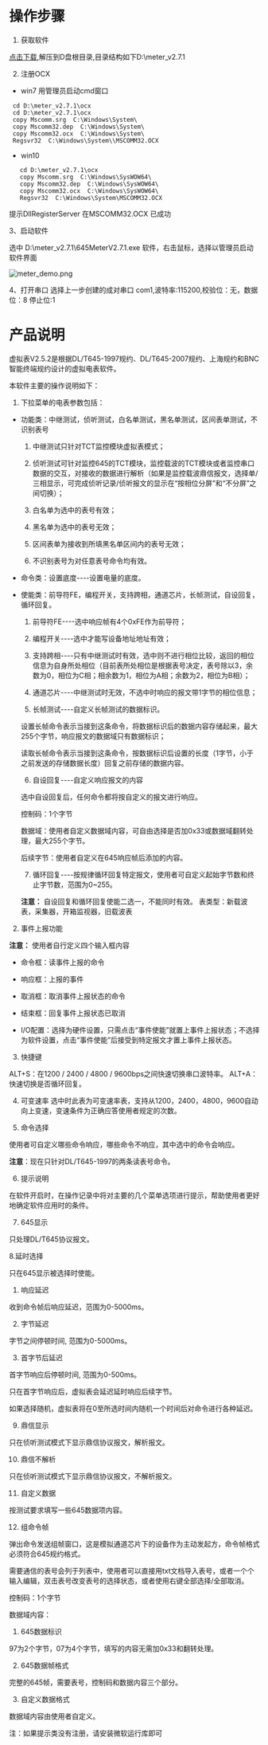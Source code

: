 
# 操作步骤
 
 1. 获取软件
 
 [点击下载](http://dgiot-1253666439.cos.ap-shanghai-fsi.myqcloud.com/blog/meter/meter_v2.7.1.zip),解压到D盘根目录,目录结构如下D:\meter_v2.7.1
 
 2. 注册OCX
  + win7
  用管理员启动cmd窗口
  ```
   cd D:\meter_v2.7.1\ocx
   cd D:\meter_v2.7.1\ocx
   copy Mscomm.srg  C:\Windows\System\
   copy Mscomm32.dep  C:\Windows\System\
   copy Mscomm32.ocx  C:\Windows\System\
   Regsvr32  C:\Windows\System\\MSCOMM32.OCX
  ```  
  + win10
  ```
     cd D:\meter_v2.7.1\ocx
     copy Mscomm.srg  C:\Windows\SysWOW64\
     copy Mscomm32.dep  C:\Windows\SysWOW64\
     copy Mscomm32.ocx  C:\Windows\SysWOW64\
     Regsvr32  C:\Windows\System\MSCOMM32.OCX
  ``` 
   提示DllRegisterServer 在MSCOMM32.OCX 已成功
   
  3、启动软件
  
  选中 D:\meter_v2.7.1\645MeterV2.7.1.exe 软件，右击鼠标，选择以管理员启动软件界面
 
  ![meter_demo.png](http://dgiot-1253666439.cos.ap-shanghai-fsi.myqcloud.com/blog/meter/meter_demo.png)

  4、打开串口
    选择上一步创建的成对串口 com1,波特率:115200,校验位：无，数据位：8 停止位:1
  
# 产品说明

虚拟表V2.5.2是根据DL/T645-1997规约、DL/T645-2007规约、上海规约和BNC智能终端规约设计的虚拟电表软件。

本软件主要的操作说明如下：

1. 下拉菜单的电表参数包括：

+ 功能类：中继测试，侦听测试，白名单测试，黑名单测试，区间表单测试，不识别表号

  1. 中继测试只针对TCT监控模块虚拟表模式；
 
  2. 侦听测试可针对监控645的TCT模块，监控载波的TCT模块或者监控串口数据的交互，对接收的数据进行解析（如果是监控载波鼎信报文，选择单/三相显示，可完成侦听记录/侦听报文的显示在“按相位分屏”和“不分屏”之间切换）；

  3. 白名单为选中的表号有效；
 
  4. 黑名单为选中的表号无效；
 
  5. 区间表单为接收到所填黑名单区间内的表号无效；
 
  6. 不识别表号为对任意表号命令均有效。
 
+ 命令类：设置底度----设置电量的底度。

+ 使能类：前导符FE，编程开关，支持跨相，通道芯片，长帧测试，自设回复，循环回复。

  1. 前导符FE----选中响应帧有4个0xFE作为前导符；
 
  2. 编程开关----选中才能写设备地址地址有效；
 
  3. 支持跨相----只有中继测试时有效，选中则不进行相位比较，返回的相位信息为自身所处相位（目前表所处相位是根据表号决定，表号除以3，余数为0，相位为C相；相余数为1，相位为A相；余数为2，相位为B相）；
 
  4. 通道芯片----中继测试时无效，不选中时响应的报文带1字节的相位信息；
 
  5. 长帧测试----自定义长帧测试的数据标识。

   设置长帧命令表示当接到这条命令，将数据标识后的数据内容存储起来，最大255个字节，响应报文的数据域只有数据标识；
 
   读取长帧命令表示当接到这条命令，按数据标识后设置的长度（1字节，小于之前发送的存储数据长度）回复之前存储的数据内容。
 
  6. 自设回复----自定义响应报文的内容
  
   选中自设回复后，任何命令都将按自定义的报文进行响应。
   
   控制码：1个字节
   
   数据域：使用者自定义数据域内容，可自由选择是否加0x33或数据域翻转处理，最大255个字节。
   
   后续字节：使用者自定义在645响应帧后添加的内容。

  7. 循环回复----按规律循环回复特定报文，使用者可自定义起始字节数和终止字节数，范围为0~255。
  
  **注意：** 自设回复和循环回复使能二选一，不能同时有效。
   表类型：新载波表，采集器，开箱监视器，旧载波表
   
2. 事件上报功能 

**注意：** 使用者自行定义四个输入框内容

  + 命令框：读事件上报的命令
  
  + 响应框：上报的事件
  
  + 取消框：取消事件上报状态的命令
  
  + 结束框：回复事件上报状态已取消
  
  + I/O配置：选择为硬件设置，只需点击“事件使能”就置上事件上报状态；不选择为软件设置，点击“事件使能”后接受到特定报文才置上事件上报状态。

3. 快捷键 

ALT+S：在1200 / 2400 / 4800 / 9600bps之间快速切换串口波特率。
ALT+A：快速切换是否循环回复。

4. 可变速率
选中时此表为可变速率表，支持从1200，2400，4800，9600自动向上变速，变速条件为正确应答使用者规定的次数。

5. 命令选择

使用者可自定义哪些命令响应，哪些命令不响应，其中选中的命令会响应。

**注意**：现在只针对DL/T645-1997的两条读表号命令。

6. 提示说明

在软件开启时，在操作记录中将对主要的几个菜单选项进行提示，帮助使用者更好地确定软件应用时的条件。

7. 645显示

只处理DL/T645协议报文。

8.延时选择

只在645显示被选择时使能。

  1. 响应延迟
  
  收到命令帧后响应延迟，范围为0-5000ms。
  
  2. 字节延迟
  
   字节之间停顿时间, 范围为0-5000ms。
   
  3. 首字节后延迟

  首字节响应后停顿时间, 范围为0-500ms。
  
  只在首字节响应后，虚拟表会延迟延时响应后续字节。

  如果选择随机，虚拟表将在0至所选时间内随机一个时间后对命令进行各种延迟。

9.  鼎信显示
 
 只在侦听测试模式下显示鼎信协议报文，解析报文。

10. 鼎信不解析

只在侦听测试模式下显示鼎信协议报文，不解析报文。

11. 自定义数据

按测试要求填写一些645数据项内容。

12. 组命令帧

弹出命令发送组帧窗口，这是模拟通道芯片下的设备作为主动发起方，命令帧格式必须符合645规约格式。

需要通信的表号会列于列表中，使用者可以直接用txt文档导入表号，或者一个个输入编辑，双击表号改变表号的选择状态，或者使用右键全部选择/全部取消。

控制码：1个字节

数据域内容：
  1. 645数据标识
  
   97为2个字节，07为4个字节，填写的内容无需加0x33和翻转处理。
   
  2. 645数据帧格式
  
  完整的645帧，需要表号，控制码和数据内容三个部分。
  
   3. 自定义数据格式
   
   数据域内容由使用者自定义。

注：如果提示类没有注册，请安装微软运行库即可
